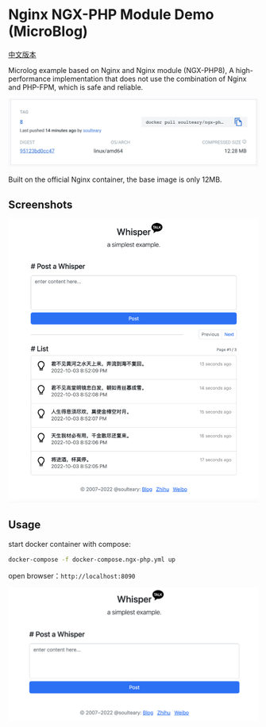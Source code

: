 # Nginx NGX-PHP Module Demo (MicroBlog)

[中文版本](./README.md)

Microlog example based on Nginx and Nginx module (NGX-PHP8), A high-performance implementation that does not use the combination of Nginx and PHP-FPM, which is safe and reliable.

![](./screenshots/docker.png)

Built on the official Nginx container, the base image is only 12MB.

## Screenshots

![](./screenshots/list.png)

## Usage

start docker container with compose:

```bash
docker-compose -f docker-compose.ngx-php.yml up
```

open browser：`http://localhost:8090`

![](./screenshots/post.png)
